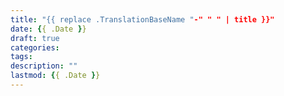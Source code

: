 ```yaml
---
title: "{{ replace .TranslationBaseName "-" " " | title }}"
date: {{ .Date }}
draft: true
categories:
tags:
description: ""
lastmod: {{ .Date }}
---
```

